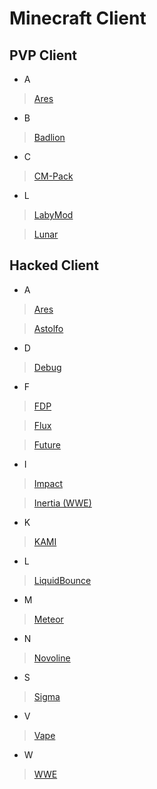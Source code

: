# Minecraft Client

## PVP Client

- A

> [Ares](https://www.aresclient.com/​)

- B

> [Badlion](http://www.badlion.net)

- C

> [CM-Pack](http://cm-pack.pl)

- L

> [LabyMod](http://labymod.net)

> [Lunar](http://www.lunarclient.com)

## Hacked Client

- A

> [Ares](http://aresclient.org)

> [Astolfo](https://www.astolfo.lgbt/)

- D

> [Debug](http://debug.xinchen.space)

- F

> [FDP](https://fdp.liulihaocai.pw/)

> [Flux](http://flux.today)

> [Future](https://www.futureclient.net/)

- I

> [Impact](http://impactclient.net)

> [Inertia (WWE)](https://inertiaclient.com/)

- K

> [KAMI](https://github.com/zeroeightysix/KAMI)

- L

> [LiquidBounce](http://liquidbounce.net)

- M

> [Meteor](http://meteorclient.com/)

- N

> [Novoline](http://novoline.wtf)

- S

> [Sigma](http://sigmaclient.info)

- V

> [Vape](http://vape.gg/)

- W

> [WWE](https://inertiaclient.com/)
